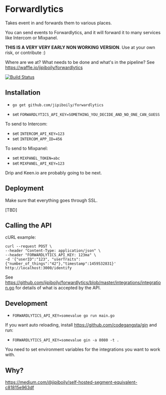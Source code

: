 # Forwardlytics

Takes event in and forwards them to various places.

You can send events to Forwardlytics, and it will forward it to many services like Intercom or Mixpanel.

**THIS IS A VERY VERY EARLY NON WORKING VERSION**. Use at your own risk, or contribute :)

Where are we at? What needs to be done and what's in the pipeline? See https://waffle.io/jipiboily/forwardlytics

[![Build Status](https://travis-ci.org/jipiboily/forwardlytics.svg?branch=master)](https://travis-ci.org/jipiboily/forwardlytics)

## Installation

- `go get github.com/jipiboily/forwardlytics`

- set `FORWARDLYTICS_API_KEY=SOMETHING_YOU_DECIDE_AND_NO_ONE_CAN_GUESS`

To send to Intercom:
- set `INTERCOM_API_KEY=123`
- set `INTERCOM_APP_ID=456`

To send to Mixpanel:
- set `MIXPANEL_TOKEN=abc`
- set `MIXPANEL_API_KEY=123`

Drip and Keen.io are probably going to be next.

## Deployment

Make sure that everything goes through SSL.

[TBD]

## Calling the API

cURL example:

```
curl --request POST \
--header "Content-Type: application/json" \
--header "FORWARDLYTICS_API_KEY: 123ma" \
-d '{"userID":"123", "userTraits":{"number_of_things":"42"},"timestamp":1459532831}' http://localhost:3000/identify
```

See https://github.com/jipiboily/forwardlytics/blob/master/integrations/integration.go for details of what is accepted by the API.

## Development

- `FORWARDLYTICS_API_KEY=somevalue go run main.go`

If you want auto reloading, install https://github.com/codegangsta/gin and run:

- `FORWARDLYTICS_API_KEY=somevalue gin -a 8080 -t .`

You need to set environment variables for the integrations you want to work with.

## Why?

https://medium.com/@jipiboily/self-hosted-segment-equivalent-c81815e963df